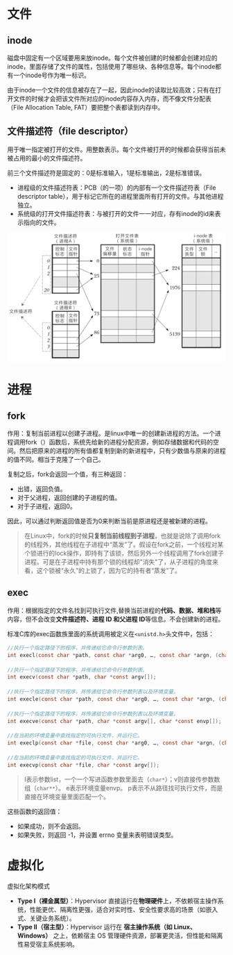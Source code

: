 


# 文件


## inode

磁盘中固定有一个区域要用来放inode。每个文件被创建的时候都会创建对应的inode，里面存储了文件的属性，包括使用了哪些块、各种信息等。每个inode都有一个inode号作为唯一标识。

由于inode一个文件的信息被存在了一起，因此inode的读取比较高效；只有在打开文件的时候才会把该文件所对应的inode内容存入内存，而不像文件分配表（File Allocation Table, FAT）要把整个表都读到内存中。

## 文件描述符（file descriptor）

用于唯一指定被打开的文件。用整数表示。每个文件被打开的时候都会获得当前未被占用的最小的文件描述符。

前三个文件描述符是固定的：0是标准输入，1是标准输出，2是标准错误。

- 进程级的文件描述符表：PCB（的一项）的内部有一个文件描述符表（File descriptor table），用于标记它所在的进程里面所有打开的文件。与其他进程独立。
- 系统级的打开文件描述符表：与被打开的文件一一对应，存有inode的id来表示指向的文件。

![](assets/uTools_1688743244430.png)





# 进程

## fork

作用：复制当前进程以创建子进程。是linux中唯一的创建新进程的方法。一个进程调用fork（）函数后，系统先给新的进程分配资源，例如存储数据和代码的空间。然后把原来的进程的所有值都复制到新的新进程中，只有少数值与原来的进程的值不同。相当于克隆了一个自己。

复制之后，fork会返回一个值，有三种返回：
- 出错，返回负值。
- 对于父进程，返回创建的子进程的值。
- 对于子进程，返回0。

因此，可以通过判断返回值是否为0来判断当前是原进程还是被新建的进程。

>在Linux中，fork的时候**只复制当前线程到子进程**，也就是说除了调用fork的线程外，其他线程在子进程中“蒸发”了。假设在fork之前，一个线程对某个锁进行的lock操作，即持有了该锁，然后另外一个线程调用了fork创建子进程。可是在子进程中持有那个锁的线程却"消失"了，从子进程的角度来看，这个锁被“永久”的上锁了，因为它的持有者“蒸发”了。
## exec

作用：根据指定的文件名找到可执行文件,替换当前进程的**代码、数据、堆和栈**等内容，但不会改变**文件描述符、进程 ID 和父进程 ID**等信息。不会创建新的进程。

标准C库的exec函数族里面的系统调用被定义在`<unistd.h>`头文件中，包括：

```c
//执行一个指定路径下的程序，并传递给它命令行参数列表。
int execl(const char *path, const char *arg0, …, const char *argn, (char *) NULL);

//执行一个指定路径下的程序，并传递给它命令行参数列表。
int execv(const char *path, char *const argv[]);

//执行一个指定路径下的程序，并传递给它命令行参数列表以及环境变量。
int execle(const char *path, const char *arg0, …, const char *argn, (char *) NULL, char *const envp[]);

//执行一个指定路径下的程序，并传递给它命令行参数列表以及环境变量。
int execve(const char *path, char *const argv[], char *const envp[]);

//在当前的环境变量中查找指定的可执行文件，并运行它。
int execlp(const char *file, const char *arg0, …, const char *argn, (char *) NULL);

//在当前的环境变量中查找指定的可执行文件，并运行它。
int execvp(const char *file, char *const argv[]);
```

>l表示参数list，一个一个写进函数参数里面去（`char*`）；v则直接传参数数组（`char**`）。
>e表示环境变量envp。
>p表示不从路径找可执行文件，而是直接在环境变量里面匹配一个。

这些函数的返回值：
- 如果成功，则不会返回。
- 如果失败，则返回 -1，并设置 errno 变量来表明错误类型。

# 虚拟化

虚拟化架构模式
- **Type I（裸金属型）**：Hypervisor 直接运行在**物理硬件**上，不依赖宿主操作系统，性能更优、隔离性更强，适合对实时性、安全性要求高的场景（如嵌入式、关键业务系统）。
- **Type II（宿主型）**：Hypervisor 运行在 **宿主操作系统（如 Linux、Windows）** 之上，依赖宿主 OS 管理硬件资源，部署更灵活，但性能和隔离性易受宿主系统影响。










